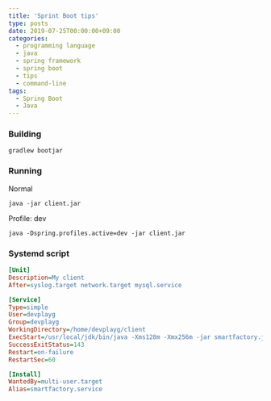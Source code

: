 ```yaml
---
title: 'Sprint Boot tips'
type: posts
date: 2019-07-25T00:00:00+09:00
categories: 
  - programming language
  - java
  - spring framework
  - spring boot
  - tips
  - command-line
tags: 
  - Spring Boot
  - Java
---
```


### Building

    gradlew bootjar
    
### Running

Normal

    java -jar client.jar

Profile: dev

    java -Dspring.profiles.active=dev -jar client.jar

### Systemd script

```ini
[Unit]
Description=My client
After=syslog.target network.target mysql.service

[Service]
Type=simple
User=devplayg
Group=devplayg
WorkingDirectory=/home/devplayg/client
ExecStart=/usr/local/jdk/bin/java -Xms128m -Xmx256m -jar smartfactory.jar
SuccessExitStatus=143
Restart=on-failure
RestartSec=60

[Install]
WantedBy=multi-user.target
Alias=smartfactory.service
```
